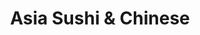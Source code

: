 ---
layout: place
title: "Asia Sushi & Chinese"
permalink: /new-jersey/hoboken/asia-sushi-chinese.html
stateAbbr: NJ
stateName: New Jersey
cityName: Hoboken
place_id: ChIJ0TXP6NhZwokRPsUPxsQkgwI
photos:
  - name: >-
      places/ChIJ0TXP6NhZwokRPsUPxsQkgwI/photos/AeeoHcIa3hjhD0XEbDN2WH33voooX_SxHIoIRq3Swbm8XamViwbitMl7dviLFPewGIKQgflrPV_C26809BaMPH_4AT_gwjPZ_LybfMr5Bh6VoGBP8HHoW47jDhOAC6wdr45bcZtSTD8P3Hs7nj8DN5pCv_ZPBXYgiOhr1_kzpvXWkBigDz8PGqA-Nenrr1HezUZwX3w4jhXs0cJR5XVcbJRywvZQADDUz_hhC0RZavirA9V3euX5-Xipl7MbIk5THSMJxvNBir6A7v1_kQRdzH6rrvfVGcFawoY9BiAWyaDVUeFab00T9bJCA63uEy6TYl6ayPZ9uFYQf5mMO0_obrKaN0Ep2wEMW3uwRDgNxZPA5MCY3bxoV_sbH9_Y8tgRc5Qd_4JllVT1Jyhp69722Dk1qAVN80FDypSyFnuEPJ9S2SrPLIIu
    widthPx: 3024
    heightPx: 4032
    authorAttributions:
      - displayName: George Loaiza
        uri: https://maps.google.com/maps/contrib/110165577725151228759
        photoUri: >-
          https://lh3.googleusercontent.com/a-/ALV-UjWVzVqyxMVf_Zcx6y3xpCm_8sG0Y7ffDEH2ifIEDOjtSbPVVpXJxQ=s100-p-k-no-mo
    flagContentUri: >-
      https://www.google.com/local/imagery/report/?cb_client=maps_api_places.places_api&image_key=!1e10!2sCIHM0ogKEICAgIDut53DggE&hl=en-US
    googleMapsUri: >-
      https://www.google.com/maps/place//data=!3m4!1e2!3m2!1sCIHM0ogKEICAgIDut53DggE!2e10!4m2!3m1!1s0x89c259d8e8cf35d1:0x28324c4c60fc53e
  - name: >-
      places/ChIJ0TXP6NhZwokRPsUPxsQkgwI/photos/AeeoHcKW7r0lwBFNhf5LXVgSXx8dchVyafv3fRDMYeKidIVSXlY7Wu-JJGsr1pYN9o3Eo3kKbelESkT6Vy28Ktlipmq7oJSaNKZoNBr6uhWuZub8D8_64ZKEvGMisyFK0-yv1_30sNFDvvI4_svxycyNgZks4qgAGa6olGyRx6CB0VcS-JS6qve6stRbvKGFlA27Oj03Wz4IkluN0KUFOfUkjHc6XxNjWuvLXjoyAQkZ8K5AYrZkmhOFRWIvHJ5xiJP1ia-fnVJb555Y6R5S-5z1l3G0p2SQPfFkjnNCuOgFH3nhjOkepvGcairgFRtNdoUiJ0mxw7x1C2CBSmS6iHLzn5xP-7FAHRiMSTbuOn8Qgxnfh2R8lqZTzkwtHScdj6OJ1sFcXoAruekW4oMZQcWqwJZUZpIdjhRfrvT8jKMXxBF2Hg
    widthPx: 683
    heightPx: 1024
    authorAttributions:
      - displayName: Dave Cook
        uri: https://maps.google.com/maps/contrib/101523293730959956425
        photoUri: >-
          https://lh3.googleusercontent.com/a-/ALV-UjVQHYlOUgRCtKQuOep--oSk7hWZd00f1bPdZPjYDsDYs7kADjj2=s100-p-k-no-mo
    flagContentUri: >-
      https://www.google.com/local/imagery/report/?cb_client=maps_api_places.places_api&image_key=!1e10!2sCIHM0ogKEICAgIClrtykFw&hl=en-US
    googleMapsUri: >-
      https://www.google.com/maps/place//data=!3m4!1e2!3m2!1sCIHM0ogKEICAgIClrtykFw!2e10!4m2!3m1!1s0x89c259d8e8cf35d1:0x28324c4c60fc53e
  - name: >-
      places/ChIJ0TXP6NhZwokRPsUPxsQkgwI/photos/AeeoHcLlHa1Wd-pXjQWlmAp-Suzgn2lgOezaXo5wvDcN_WB3QHkp30pKxR73hyoQJo-mcNoQk3dOdq6suo0hoPK452RAwRzT636d1kldUVDP0OHoJapuRk5r9uAjmYwme6cG71g8va_fqfTpx3ph2x6b3jqaJrH6Ee3dLQMJ2ArSo8Rah34jvwq81FSxHByRFEJjZAfUsg6g7wQyc_X6HJbKrYBjNp7CwKUCyCffWlNSzc7rcLU9ykHnfhwfrqWvisI0w7W1KX_GhrFo6JBYe0kbcFCfRM-M9BGcz8F2ihMdAxgmoPmCdiVTNbTOfZTWT71kkbve6AG4s37yxAa714FLYLea-L1_5Cc4lYk0hAYGvmyv0cvdpkOs81IXEEd0eHteDsJUkfbDEm7kbuDCjG-vgh0gkz1IbJsnd-zll4B6F5zaVg
    widthPx: 3000
    heightPx: 4000
    authorAttributions:
      - displayName: Ren P
        uri: https://maps.google.com/maps/contrib/108409950672444884144
        photoUri: >-
          https://lh3.googleusercontent.com/a-/ALV-UjVPboGNjQ7FOXz2xsSvWUAWBYTemWcZGnt1SwZbD1U_dC72D2F4=s100-p-k-no-mo
    flagContentUri: >-
      https://www.google.com/local/imagery/report/?cb_client=maps_api_places.places_api&image_key=!1e10!2sCIHM0ogKEICAgICT-uj2dg&hl=en-US
    googleMapsUri: >-
      https://www.google.com/maps/place//data=!3m4!1e2!3m2!1sCIHM0ogKEICAgICT-uj2dg!2e10!4m2!3m1!1s0x89c259d8e8cf35d1:0x28324c4c60fc53e
  - name: >-
      places/ChIJ0TXP6NhZwokRPsUPxsQkgwI/photos/AeeoHcKxfIru5pV2vtG_40wcLrKTT7DvWkYTWLQL11RKNimczM52_k7bXlRopO4JLhKJjChRjz-yxO7BWAVJegBywmGlbO6h9b-erfdJuZA_To0fl0wszuBTxMJP1N1o9gVuvBs4cWJCBkzroOXRw7EfJmHxcmmFn2GPme3trZZ0AsDTndAw8uRzS2o7ikdqI4bsVpScoIa4O8cAFEr-9RYXJmDcmp6OWqlO4at1YsTZMsc5KqxReAKWknzdCLC6tqwWnlkFX1B6Wd_LzSHGilsbWE_OYufG1AGmZWq02jHyDE-U8sta74Y_9W4f8cnXSIF0FBiBfTE68fMzkJ5KkMt2AvlsS-LBuLlFsNfuY_4_E1a-UVcYyMt2EWEJjydrei9QAKFva44rZdYcdXQkuEzoncYOU0q_1Pjuc5D7i9HztLI
    widthPx: 3024
    heightPx: 4032
    authorAttributions:
      - displayName: Francis Noonan
        uri: https://maps.google.com/maps/contrib/116343929379599644011
        photoUri: >-
          https://lh3.googleusercontent.com/a/ACg8ocL4AgbT9WyXEk7wWD4sks8wNV3-IHwyBYEpnA3IJzEsn6U1qQ=s100-p-k-no-mo
    flagContentUri: >-
      https://www.google.com/local/imagery/report/?cb_client=maps_api_places.places_api&image_key=!1e10!2sCIHM0ogKEICAgIC76u6MXQ&hl=en-US
    googleMapsUri: >-
      https://www.google.com/maps/place//data=!3m4!1e2!3m2!1sCIHM0ogKEICAgIC76u6MXQ!2e10!4m2!3m1!1s0x89c259d8e8cf35d1:0x28324c4c60fc53e
  - name: >-
      places/ChIJ0TXP6NhZwokRPsUPxsQkgwI/photos/AeeoHcKr3nHZVMmhEcOXxgsvn9jsW8IryB1h61sq7iD9smeQbPjnuUk5G0SGBfWNF2soxOpXMN5LE3TbrMkIze8rpkaxx-8D5cogtQoXPKoZBF5ieCIJRCYL3Is2IANCFXaY-f52cqmA8zulXVAbMcf0PgSr0kD9JTLOd-Ep3-B4EhElTssabjY5YJuGbrgYBpFy8OMPcxSqIQgyXVBI79rDnkw7qFQzrq3Pdm3YOiMVLqhgKeFxPlODIm8wDLRPJX61dOD8f0KRU9UEmQIn2TWbTPBaqdbSg2g2NTW60WB7n8A2Kazfr0riTNgTYfePnZ99PFqjMN-1OUIINUWFZcgvgzCHkKV_G-GPaILl1Un5I_NMrmIIOT5PTZPPQeOL1LYdmMOcryarP9BGENEKjJABax1J_bij7dUn4WSGPeiiAsGgJWwi
    widthPx: 3024
    heightPx: 4032
    authorAttributions:
      - displayName: Daniela Vélez
        uri: https://maps.google.com/maps/contrib/113628772511124260509
        photoUri: >-
          https://lh3.googleusercontent.com/a/ACg8ocIQqa6LvOXWNfsANWS_Ybv9JYWkTTKgsY8ckfZ5kzi76ptz5e8=s100-p-k-no-mo
    flagContentUri: >-
      https://www.google.com/local/imagery/report/?cb_client=maps_api_places.places_api&image_key=!1e10!2sCIHM0ogKEICAgICZp46FxwE&hl=en-US
    googleMapsUri: >-
      https://www.google.com/maps/place//data=!3m4!1e2!3m2!1sCIHM0ogKEICAgICZp46FxwE!2e10!4m2!3m1!1s0x89c259d8e8cf35d1:0x28324c4c60fc53e
  - name: >-
      places/ChIJ0TXP6NhZwokRPsUPxsQkgwI/photos/AeeoHcJwN1nVH7ZZ--Yjgswl9lnkdcRg6WLkeV3ooyX7LNTvzJjBFZL7rACD9HIPI_L4A-bvyYhpeFbj7YvQJc5YT_NPXbUSpz72Bft73VI4W4ilrzX-sIxkMfZLmWAYI5JmQMZCBc3MiFGOm_v8BFK_blTJPY0iOqKkzDIZ8niFcy3t1lcjFY5YbvPlJU_gWBeUYd2ZkNo20UPEsVB9a8aNYYOH3z-Q84wSNtowriXMEVX-UsqnoYgkHve4Ve9j7d5aInOEdicyDRMp2DKRo9wTiU3hfMmhGjevrgOwdAqTgTeAV-ugYNgtX8I4xKvJtZiNI_QxGkDK7BwxIKOufPdYPdiMt-fbZsGnQALpzAUXeNelFKbQEh6ch0sxUMi8uLTn8sRdkFK4KLcWDMckO0eebIZzd5hE7hm70ptnMg
    widthPx: 3920
    heightPx: 2204
    authorAttributions:
      - displayName: Agustanhakri Bakri
        uri: https://maps.google.com/maps/contrib/106577228907850750045
        photoUri: >-
          https://lh3.googleusercontent.com/a-/ALV-UjUg68qo_JS8lcsOA2vMCsedk_2JXnmmvmHKWx8LuxZFk_tOgnvR=s100-p-k-no-mo
    flagContentUri: >-
      https://www.google.com/local/imagery/report/?cb_client=maps_api_places.places_api&image_key=!1e10!2sCIHM0ogKEICAgICEyqtW&hl=en-US
    googleMapsUri: >-
      https://www.google.com/maps/place//data=!3m4!1e2!3m2!1sCIHM0ogKEICAgICEyqtW!2e10!4m2!3m1!1s0x89c259d8e8cf35d1:0x28324c4c60fc53e
  - name: >-
      places/ChIJ0TXP6NhZwokRPsUPxsQkgwI/photos/AeeoHcIacerwStUz01uiy4OT2qE3cmGd9cK6GwxoHQI2lOJU_TcznqV7DMHP5Fmx2XW3l00t1t6AVTIdeJ-Ssyb-EjP6Dfl055Calm5ST8M4dW5xLYxj9XSkmB6fGap0ESym7V4kP0__LDElTjpFo6aHHGxwY5MY5lQIDU-uZGBi7xnxJ2C_qRu-tJvdjcYV1cIQ0xenSR2qnvabGeFjoryGCnT3g0Ve76rzVTK2KKv9DhbyRy5mxxkbdXzQDY1-_3CQddIzkdUMu2bbHxk4IEPVujgojE8D6g0tTLGgeu2DKMvHrsTGZJ2NhlPnDjINig42sYDzh5JEUsVVJ1Hyddo-Whv4gCUu8ho5jDe4r77kOYLojXg68hflFo7QihEPry4C_uBPeuvVD_vdGdvHJ0qOG3c0t365EXj-1czPFMywQxO9Jvs
    widthPx: 1170
    heightPx: 2070
    authorAttributions:
      - displayName: Ariana Davarpanah
        uri: https://maps.google.com/maps/contrib/112846691229742924681
        photoUri: >-
          https://lh3.googleusercontent.com/a/ACg8ocKkgpTMpz1TZLeGxvF55ubkrPaLzl-XQM4p05tiFMBH4grxEA=s100-p-k-no-mo
    flagContentUri: >-
      https://www.google.com/local/imagery/report/?cb_client=maps_api_places.places_api&image_key=!1e10!2sCIHM0ogKEICAgICu6ZKGrAE&hl=en-US
    googleMapsUri: >-
      https://www.google.com/maps/place//data=!3m4!1e2!3m2!1sCIHM0ogKEICAgICu6ZKGrAE!2e10!4m2!3m1!1s0x89c259d8e8cf35d1:0x28324c4c60fc53e
  - name: >-
      places/ChIJ0TXP6NhZwokRPsUPxsQkgwI/photos/AeeoHcKKZTO040S0w3UixKJg5ANJszaqOPWkk2Exr89DGg-3z_x9gyFihIS4ruuaVCHzYFM7T6e4ya9d46vZwjWJx7AdZ1q81Lr8MEyd6mGNIxjS9Bk669Gvq-FUqC_x71v41Yc5P5pjTaOlTxzTkEzLF1IkGpiR38NQ4s59Xp_g5V-lkMd8Ts8w2SAHWEfTtXrmDKJgARH8bHevR6lPVyhMhxXrxTTq52unxD5DExEO0ytKmIoJneVIBJTeOdd3G7ssi5YTxG_Po0J2vdJQ670lu7V2sgQPYaA6q58TBGgM-JLG2VUUVwHL1sKO3UFwqDq6JZXPz_RBNgU_At8-hCKETqETKf6mWI5dbH-hLdXagJzkR0a89BHqOVCmUZ3rC3a3AkzpopbrGImaEt1tN85HxJ0X8g8ZYO58KDdF2TiXfBBfr8s
    widthPx: 3325
    heightPx: 2268
    authorAttributions:
      - displayName: Charles Kraybill
        uri: https://maps.google.com/maps/contrib/114297289068935610015
        photoUri: >-
          https://lh3.googleusercontent.com/a-/ALV-UjXCYYDEykfv2yPE593pwjA05XpQSXFAemtBeBhAoJlxBOjgQ5nfGQ=s100-p-k-no-mo
    flagContentUri: >-
      https://www.google.com/local/imagery/report/?cb_client=maps_api_places.places_api&image_key=!1e10!2sCIHM0ogKEICAgIDNmriY7wE&hl=en-US
    googleMapsUri: >-
      https://www.google.com/maps/place//data=!3m4!1e2!3m2!1sCIHM0ogKEICAgIDNmriY7wE!2e10!4m2!3m1!1s0x89c259d8e8cf35d1:0x28324c4c60fc53e
  - name: >-
      places/ChIJ0TXP6NhZwokRPsUPxsQkgwI/photos/AeeoHcIjpzs_FWVJANQPeiGXxx3q9Jsp0ZOHjl5EzyJyf5BM6vX8FsZPWgveDmbx6X9tPW-rRD5GtMDTDip9plBd4r21pFjO_OKbPv_9os1Zl4dYHGXMe6mtIX6hGdBDIjYdHy8isvb-p3fXpNoesvT-wfGkTzV50eg2pcUuRys6WRHw-_0sQCbI5EKo4I2INsXHF7BAt37QfslByr0-iy3XFuGomQG1cZspe1TFv9x_uryHCQVv4apX2IohxWRnpfuPW6FzI6GR1BhF_5Abcmmc6V3CEhrkboaUBR8U0DFjiXl17r-yw13JUN4DxWto_a77yDHyFmrG-k0XfqP4c6rkjxjH54WSwQn_hPZKPMfhUlcs7LybZgZuy48qUDutNqqgirDp500_I4owPqJK0WlM6gGznV7bcgrbtMlfH2Oi4ec
    widthPx: 3024
    heightPx: 4032
    authorAttributions:
      - displayName: moonthaha choudhury
        uri: https://maps.google.com/maps/contrib/106598833672432388498
        photoUri: >-
          https://lh3.googleusercontent.com/a/ACg8ocKkBl6jYicnZTIq4kQIzxNbelWXxFzFydnp7EzMEtor3LAFGnw=s100-p-k-no-mo
    flagContentUri: >-
      https://www.google.com/local/imagery/report/?cb_client=maps_api_places.places_api&image_key=!1e10!2sCIHM0ogKEICAgICWop-QbA&hl=en-US
    googleMapsUri: >-
      https://www.google.com/maps/place//data=!3m4!1e2!3m2!1sCIHM0ogKEICAgICWop-QbA!2e10!4m2!3m1!1s0x89c259d8e8cf35d1:0x28324c4c60fc53e
  - name: >-
      places/ChIJ0TXP6NhZwokRPsUPxsQkgwI/photos/AeeoHcKGH6lg-bVLVEGfAKOh0QhTtt9wsf-1yUX04Gl17KVcR_CgfWwiobUkDUXf47OAO5AeY12kONccAZD3gETLm38bjEY62tjhe9iJTwQtfSFk-VVsHIIsgH1GljXrFOJwB1U6yVse5ScE79dyumHysb-gof6Q_-VNMI-HuN4ytOGDWbANtr6mIZW3nWHx36prvhQIvRRoPTVMHZCeBlUh0lmQ7CJesw9r1Is8vNfReEWBGd7hvITZGTMG7wAGguYsqPNXK-ltaOb8cy2NAYKt4w0MljhEJU01QnYfYbBm89KZGxJ_8w_EW6UOnBt8TdAP1JQLimfVsPf_WuZaPjca1FhJcjPSWkk1EJdaHsrRKleEZV4AQIcvspxgu3lZRu-cS6n2MT0aGnWrDmkZsEsJT7ADhh2Q-UPNkChgWHHM89pyfA
    widthPx: 3024
    heightPx: 4032
    authorAttributions:
      - displayName: Taylor Chausky
        uri: https://maps.google.com/maps/contrib/100522243084443659122
        photoUri: >-
          https://lh3.googleusercontent.com/a-/ALV-UjWb3wpnwiXdeHWXUEEW4arHrE2VRidPMZx5fFCS-xiB-CU-TxUktw=s100-p-k-no-mo
    flagContentUri: >-
      https://www.google.com/local/imagery/report/?cb_client=maps_api_places.places_api&image_key=!1e10!2sCIHM0ogKEICAgIDs2a3taA&hl=en-US
    googleMapsUri: >-
      https://www.google.com/maps/place//data=!3m4!1e2!3m2!1sCIHM0ogKEICAgIDs2a3taA!2e10!4m2!3m1!1s0x89c259d8e8cf35d1:0x28324c4c60fc53e
address: '926 Washington St #5106, Hoboken, NJ 07030, USA'
street: '926 Washington St #5106'
city: Hoboken
state: NJ
zip: '07030'
country: USA
neighborhood: null
latitude: '40.748160'
longitude: '-74.027925'
accessibility_options: null
business_status: OPERATIONAL
name: Asia Sushi & Chinese
google_maps_links:
  directionsUri: >-
    https://www.google.com/maps/dir//''/data=!4m7!4m6!1m1!4e2!1m2!1m1!1s0x89c259d8e8cf35d1:0x28324c4c60fc53e!3e0
  placeUri: https://maps.google.com/?cid=181028837580064062
  writeAReviewUri: >-
    https://www.google.com/maps/place//data=!4m3!3m2!1s0x89c259d8e8cf35d1:0x28324c4c60fc53e!12e1
  reviewsUri: >-
    https://www.google.com/maps/place//data=!4m4!3m3!1s0x89c259d8e8cf35d1:0x28324c4c60fc53e!9m1!1b1
  photosUri: >-
    https://www.google.com/maps/place//data=!4m3!3m2!1s0x89c259d8e8cf35d1:0x28324c4c60fc53e!10e5
primary_type: Asian Restaurant
opening_hours:
  regular: null
  current: null
secondary_opening_hours:
  regular:
    weekdayDescriptions: null
    type: null
  current:
    weekdayDescriptions: null
    type: null
phone: (201) 792-9660
price_level: PRICE_LEVEL_INEXPENSIVE
price_range: $10 &ndash; $20
rating: '3.9'
rating_count: 117
website: http://www.asiasushichinesenj.com/
description: >-
  Counter-serve storefront with a long menu featuring standard Chinese eats,
  sushi & lunch specials.
reviews:
  - name: >-
      places/ChIJ0TXP6NhZwokRPsUPxsQkgwI/reviews/ChZDSUhNMG9nS0VJQ0FnTUN3cktHMFpREAE
    relativePublishTimeDescription: 3 weeks ago
    rating: 1
    text:
      text: >-
        I ordered boneless spare ribs with shrimp fried rice. They told me the
        price was about 15 bucks. Figured there was a mistake. I asked if it was
        a large boneless spare rib with a large pork fried rice. The lady over
        the phone said no. That's for a combination. I responded. I'm trying to
        feed a couple of people. I need something bigger. Can you please give me
        a LARGE boneless spare rib and a LARGE pork fried rice. total came out
        to about $21. I show up to the store.pay for everything & when I grab
        the bag it feels kind of light so I open it up. I look inside and I see
        this small little container of boneless spare ribs which is not even
        enough to feed one person. Walked back to the counter and asked her if
        this is a mistake ? I ordered large boneless spare ribs and this looks
        like a small the lady responds. We only sell one size. And it looks like
        that size is small. I got so upset. I asked her if your size was small
        and you knew I asked for a large over the phone. Why didn't you tell me
        that you only sold one size and that size is super small. She had no
        response just shrugged her shoulders. I wanted to throw the food in her
        face. I will not be going back to this place ever again. On top of that
        the rice absolutely sucked
      languageCode: en
    originalText:
      text: >-
        I ordered boneless spare ribs with shrimp fried rice. They told me the
        price was about 15 bucks. Figured there was a mistake. I asked if it was
        a large boneless spare rib with a large pork fried rice. The lady over
        the phone said no. That's for a combination. I responded. I'm trying to
        feed a couple of people. I need something bigger. Can you please give me
        a LARGE boneless spare rib and a LARGE pork fried rice. total came out
        to about $21. I show up to the store.pay for everything & when I grab
        the bag it feels kind of light so I open it up. I look inside and I see
        this small little container of boneless spare ribs which is not even
        enough to feed one person. Walked back to the counter and asked her if
        this is a mistake ? I ordered large boneless spare ribs and this looks
        like a small the lady responds. We only sell one size. And it looks like
        that size is small. I got so upset. I asked her if your size was small
        and you knew I asked for a large over the phone. Why didn't you tell me
        that you only sold one size and that size is super small. She had no
        response just shrugged her shoulders. I wanted to throw the food in her
        face. I will not be going back to this place ever again. On top of that
        the rice absolutely sucked
      languageCode: en
    authorAttribution:
      displayName: Steven Calcano
      uri: https://www.google.com/maps/contrib/115217618067417532455/reviews
      photoUri: >-
        https://lh3.googleusercontent.com/a-/ALV-UjWxKwpJbpqO3w-JcWmQUnbP9O3LVIIL58NFYHSHuDCYwY7-IovgLA=s128-c0x00000000-cc-rp-mo-ba3
    publishTime: '2025-03-17T04:20:36.764700Z'
    flagContentUri: >-
      https://www.google.com/local/review/rap/report?postId=ChZDSUhNMG9nS0VJQ0FnTUN3cktHMFpREAE&d=17924085&t=1
    googleMapsUri: >-
      https://www.google.com/maps/reviews/data=!4m6!14m5!1m4!2m3!1sChZDSUhNMG9nS0VJQ0FnTUN3cktHMFpREAE!2m1!1s0x89c259d8e8cf35d1:0x28324c4c60fc53e
  - name: >-
      places/ChIJ0TXP6NhZwokRPsUPxsQkgwI/reviews/ChZDSUhNMG9nS0VJQ0FnSUNacDQ2RkJ3EAE
    relativePublishTimeDescription: a year ago
    rating: 4
    text:
      text: >-
        I really liked my food and the service, I ordered the diet orange
        chicken lunch, and it was ready very fast. The prices are affordable.
        The place is small and a little dark but in my opinion it is very
        comfortable. Thank you 😊
      languageCode: en
    originalText:
      text: >-
        I really liked my food and the service, I ordered the diet orange
        chicken lunch, and it was ready very fast. The prices are affordable.
        The place is small and a little dark but in my opinion it is very
        comfortable. Thank you 😊
      languageCode: en
    authorAttribution:
      displayName: Daniela Vélez
      uri: https://www.google.com/maps/contrib/113628772511124260509/reviews
      photoUri: >-
        https://lh3.googleusercontent.com/a/ACg8ocIQqa6LvOXWNfsANWS_Ybv9JYWkTTKgsY8ckfZ5kzi76ptz5e8=s128-c0x00000000-cc-rp-mo-ba3
    publishTime: '2023-09-19T16:32:02.609739Z'
    flagContentUri: >-
      https://www.google.com/local/review/rap/report?postId=ChZDSUhNMG9nS0VJQ0FnSUNacDQ2RkJ3EAE&d=17924085&t=1
    googleMapsUri: >-
      https://www.google.com/maps/reviews/data=!4m6!14m5!1m4!2m3!1sChZDSUhNMG9nS0VJQ0FnSUNacDQ2RkJ3EAE!2m1!1s0x89c259d8e8cf35d1:0x28324c4c60fc53e
  - name: >-
      places/ChIJ0TXP6NhZwokRPsUPxsQkgwI/reviews/ChZDSUhNMG9nS0VJQ0FnSUR2X05DaFhnEAE
    relativePublishTimeDescription: 3 months ago
    rating: 2
    text:
      text: >-
        after many years of eating here I suffered the worst food poisoning of
        my life, I’m still recovering from it unfortunately, I never had issues
        with the place but this was unacceptable. I had the tofu general and
        cucumber roll. Eat at your own risk
      languageCode: en
    originalText:
      text: >-
        after many years of eating here I suffered the worst food poisoning of
        my life, I’m still recovering from it unfortunately, I never had issues
        with the place but this was unacceptable. I had the tofu general and
        cucumber roll. Eat at your own risk
      languageCode: en
    authorAttribution:
      displayName: Angel Berrios
      uri: https://www.google.com/maps/contrib/107941048670756061961/reviews
      photoUri: >-
        https://lh3.googleusercontent.com/a/ACg8ocKsIYWC64lF2NgMttfM-s1RGZPb-4Q1UN194pvjjWjHGnRSZw=s128-c0x00000000-cc-rp-mo
    publishTime: '2024-12-18T16:02:56.570695Z'
    flagContentUri: >-
      https://www.google.com/local/review/rap/report?postId=ChZDSUhNMG9nS0VJQ0FnSUR2X05DaFhnEAE&d=17924085&t=1
    googleMapsUri: >-
      https://www.google.com/maps/reviews/data=!4m6!14m5!1m4!2m3!1sChZDSUhNMG9nS0VJQ0FnSUR2X05DaFhnEAE!2m1!1s0x89c259d8e8cf35d1:0x28324c4c60fc53e
  - name: >-
      places/ChIJ0TXP6NhZwokRPsUPxsQkgwI/reviews/ChdDSUhNMG9nS0VJQ0FnSUM3NnU2TTdRRRAB
    relativePublishTimeDescription: 8 months ago
    rating: 2
    text:
      text: >-
        I ordered the Penang curry. It is not made with coconut milk and is
        quite oily. It also come with peppers and eggplant. When I inquired
        about a possible mistake, they sounded confused and confirmed the
        ingredients. I would not recommend this meal if you are expecting Penang
        curry.
      languageCode: en
    originalText:
      text: >-
        I ordered the Penang curry. It is not made with coconut milk and is
        quite oily. It also come with peppers and eggplant. When I inquired
        about a possible mistake, they sounded confused and confirmed the
        ingredients. I would not recommend this meal if you are expecting Penang
        curry.
      languageCode: en
    authorAttribution:
      displayName: Francis Noonan
      uri: https://www.google.com/maps/contrib/116343929379599644011/reviews
      photoUri: >-
        https://lh3.googleusercontent.com/a/ACg8ocL4AgbT9WyXEk7wWD4sks8wNV3-IHwyBYEpnA3IJzEsn6U1qQ=s128-c0x00000000-cc-rp-mo
    publishTime: '2024-08-14T21:33:18.223335Z'
    flagContentUri: >-
      https://www.google.com/local/review/rap/report?postId=ChdDSUhNMG9nS0VJQ0FnSUM3NnU2TTdRRRAB&d=17924085&t=1
    googleMapsUri: >-
      https://www.google.com/maps/reviews/data=!4m6!14m5!1m4!2m3!1sChdDSUhNMG9nS0VJQ0FnSUM3NnU2TTdRRRAB!2m1!1s0x89c259d8e8cf35d1:0x28324c4c60fc53e
  - name: >-
      places/ChIJ0TXP6NhZwokRPsUPxsQkgwI/reviews/ChdDSUhNMG9nS0VJQ0FnSUNlNGRTbnlnRRAB
    relativePublishTimeDescription: 2 years ago
    rating: 5
    text:
      text: >-
        I"ve been to Singapore many times. In America it is really hard to find
        food that tastes like the food you get in Singapore. Im not saying
        everything on the menu is authenticly Asian but the Singapore noodles
        taste like the dish you'd get at any food court or market in my favorite
        benevolent dictatorship. Also the sushi is good and the people are
        really nice.
      languageCode: en
    originalText:
      text: >-
        I"ve been to Singapore many times. In America it is really hard to find
        food that tastes like the food you get in Singapore. Im not saying
        everything on the menu is authenticly Asian but the Singapore noodles
        taste like the dish you'd get at any food court or market in my favorite
        benevolent dictatorship. Also the sushi is good and the people are
        really nice.
      languageCode: en
    authorAttribution:
      displayName: Jason Patrick Voegele
      uri: https://www.google.com/maps/contrib/118116739406805511759/reviews
      photoUri: >-
        https://lh3.googleusercontent.com/a-/ALV-UjVOmM9OV5FdvDymKMOjhUboNvFDujERhFPEfaot4VWigi-xpqM=s128-c0x00000000-cc-rp-mo-ba4
    publishTime: '2023-01-09T01:11:39.011968Z'
    flagContentUri: >-
      https://www.google.com/local/review/rap/report?postId=ChdDSUhNMG9nS0VJQ0FnSUNlNGRTbnlnRRAB&d=17924085&t=1
    googleMapsUri: >-
      https://www.google.com/maps/reviews/data=!4m6!14m5!1m4!2m3!1sChdDSUhNMG9nS0VJQ0FnSUNlNGRTbnlnRRAB!2m1!1s0x89c259d8e8cf35d1:0x28324c4c60fc53e
parking_options:
  valetParking: false
payment_options:
  acceptsCreditCards: true
  acceptsDebitCards: true
  acceptsCashOnly: false
  acceptsNfc: true
allow_dogs: null
curbside_pickup: null
delivery: true
dine_in: true
good_for_children: true
good_for_groups: null
good_for_sports: false
live_music: false
menu_for_children: false
outdoor_seating: false
reservable: true
restroom: null
serves_beer: false
serves_breakfast: false
serves_brunch: false
serves_cocktails: false
serves_coffee: false
serves_dinner: true
serves_dessert: null
serves_lunch: true
serves_vegetarian_food: true
serves_wine: false
takeout: true

---
